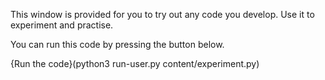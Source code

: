 This window is provided for you to try out any code you develop. Use it to experiment and practise.

You can run this code by pressing the button below.

{Run the code}(python3 run-user.py content/experiment.py)
